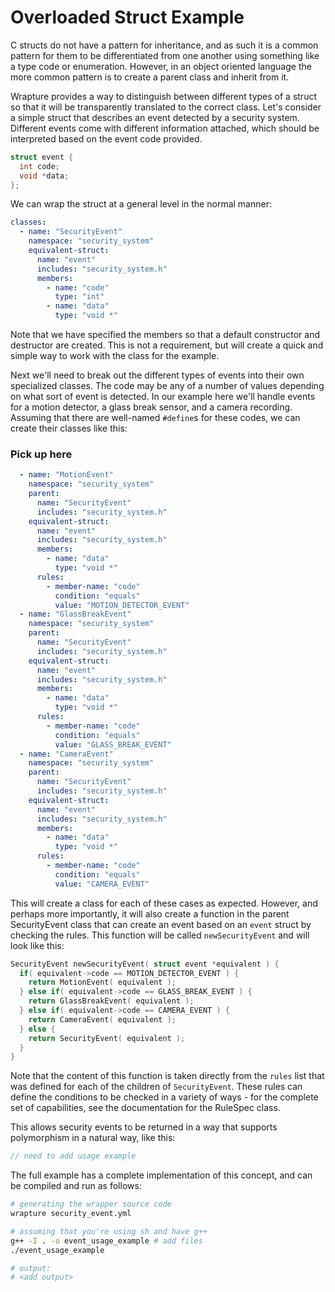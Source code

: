 # Overloaded Struct Example

C structs do not have a pattern for inheritance, and as such it is a common
pattern for them to be differentiated from one another using something like a
type code or enumeration. However, in an object oriented language the more
common pattern is to create a parent class and inherit from it.

Wrapture provides a way to distinguish between different types of a struct so
that it will be transparently translated to the correct class. Let's consider a
simple struct that describes an event detected by a security system. Different
events come with different information attached, which should be interpreted
based on the event code provided.

```c
struct event {
  int code;
  void *data;
};
```

We can wrap the struct at a general level in the normal manner:

```yaml
classes:
  - name: "SecurityEvent"
    namespace: "security_system"
    equivalent-struct:
      name: "event"
      includes: "security_system.h"
      members:
        - name: "code"
          type: "int"
        - name: "data"
          type: "void *"
```

Note that we have specified the members so that a default constructor and
destructor are created. This is not a requirement, but will create a quick and
simple way to work with the class for the example.

Next we'll need to break out the different types of events into their own
specialized classes. The code may be any of a number of values depending on what
sort of event is detected. In our example here we'll handle events for a motion
detector, a glass break sensor, and a camera recording. Assuming that there are
well-named `#define`s for these codes, we can create their classes like this:

### Pick up here

```yaml
  - name: "MotionEvent"
    namespace: "security_system"
    parent:
      name: "SecurityEvent"
      includes: "security_system.h"
    equivalent-struct:
      name: "event"
      includes: "security_system.h"
      members:
        - name: "data"
          type: "void *"
      rules:
        - member-name: "code"
          condition: "equals"
          value: "MOTION_DETECTOR_EVENT"
  - name: "GlassBreakEvent"
    namespace: "security_system"
    parent:
      name: "SecurityEvent"
      includes: "security_system.h"
    equivalent-struct:
      name: "event"
      includes: "security_system.h"
      members:
        - name: "data"
          type: "void *"
      rules:
        - member-name: "code"
          condition: "equals"
          value: "GLASS_BREAK_EVENT"
  - name: "CameraEvent"
    namespace: "security_system"
    parent:
      name: "SecurityEvent"
      includes: "security_system.h"
    equivalent-struct:
      name: "event"
      includes: "security_system.h"
      members:
        - name: "data"
          type: "void *"
      rules:
        - member-name: "code"
          condition: "equals"
          value: "CAMERA_EVENT"
```

This will create a class for each of these cases as expected. However, and
perhaps more importantly, it will also create a function in the parent
SecurityEvent class that can create an event based on an `event` struct by
checking the rules. This function will be called `newSecurityEvent` and will
look like this:

```cpp
SecurityEvent newSecurityEvent( struct event *equivalent ) {
  if( equivalent->code == MOTION_DETECTOR_EVENT ) {
    return MotionEvent( equivalent );
  } else if( equivalent->code == GLASS_BREAK_EVENT ) {
    return GlassBreakEvent( equivalent );
  } else if( equivalent->code == CAMERA_EVENT ) {
    return CameraEvent( equivalent );
  } else {
    return SecurityEvent( equivalent );
  }
}
```

Note that the content of this function is taken directly from the `rules` list
that was defined for each of the children of `SecurityEvent`. These rules can
define the conditions to be checked in a variety of ways - for the complete set
of capabilities, see the documentation for the RuleSpec class.

This allows security events to be returned in a way that supports polymorphism
in a natural way, like this:

```cpp
// need to add usage example
```

The full example has a complete implementation of this concept, and can be
compiled and run as follows:

```sh
# generating the wrapper source code
wrapture security_event.yml

# assuming that you're using sh and have g++
g++ -I . -o event_usage_example # add files
./event_usage_example

# output:
# <add output>
```

